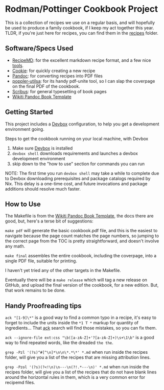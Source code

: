# Rodman/Pottinger Cookbook Project

This is a collection of recipes we use on a regular basis, and will hopefully be
used to produce a family cookbook, if I keep my act together this year.
TLDR, if you're just here for recipes, you can find them in the [recipes](./recipes/) folder.


## Software/Specs Used

* [RecipeMD](https://recipemd.org/): for the excellent markdown recipe format, and a few nice [tools](https://recipemd.org/recommended_tools.html).
* [Cookie](https://github.com/bbugyi200/cookie): for quickly creating a new recipe
* [Pandoc](https://pandoc.org/): for converting recipes into PDF files
* [poppler-utilsa](https://packages.debian.org/sid/poppler-utils): for its
handy pdf-unite tool, so I can slap the coverpage on the final PDF of the
cookbook.
* [Scribus](https://www.scribus.net/): for general typesetting of book pages
* [Wikiti Pandoc Book Template](https://github.com/wikiti/pandoc-book-template)

## Getting Started

This project includes a [Devbox](https://www.jetify.com/devbox/docs/quickstart/) configuration, to help you get a development environment going.

Steps to get the cookbook running on your local machine, with Devbox
1. Make sure [Devbox](https://www.jetify.com/devbox/docs/quickstart/) is
   installed
2. `devbox shell` downloads requirements and launches a devbox development environment 
3. skip down to the "how to use" section for commands you can run

NOTE: The first time you run `devbox shell` may take a while to complete due to 
Devbox downloading prerequisites and package catalogs required by Nix. This 
delay is a one-time cost, and future invocations and package additions should 
resolve much faster.

## How to Use

The Makefile is from the [Wikiti Pandoc Book Template](https://github.com/wikiti/pandoc-book-template),
the docs there are good, but, here's a terse bit of suggestions:

`make pdf` will generate the basic cookbook.pdf file, and this is the easiest to
navigate because the page count matches the page numbers, so jumping to the
correct page from the TOC is pretty straightforward, and doesn't involve any
math.

`make final` assembles the entire cookbook, including the coverpage, into a
single PDF file, suitable for printing.

I haven't yet tried any of the other targets in the Makefile.

Eventually there will be a `make release` which will tag a new release on
GitHub, and upload the final version of the cookbook, for a new edition. But,
that work remains to be done.

## Handy Proofreading tips

`ack "[1-9]\*"` is a good way to find a common typo in a recipe, it's easy to
forget to include the units inside the `*1 T *` markup for quantity of
ingredients... That [ack](https://beyondgrep.com/) search will find those
mistakes, so you can fix them.

`ack --ignore-file ext:css "\b([a-zA-Z]+'?[a-zA-Z]+)\s+\1\b"` is a good way to
find repeated words, like the dreaded `the the`.

`grep -Pzl '(?s)^#[^\n]*\n\n\*.*\*' *.md` when run inside the recipes folder,
will give you a list of the recipes that are missing attribution lines.

`grep -Pzol '(?s)(?<!\n)\n---\n(?!.*---\n)' *.md` when run inside the recipes
folder, will give you a list of the recipes that do not have blank lines around
the horizontal rules in them, which is a very common error for recipemd files.

